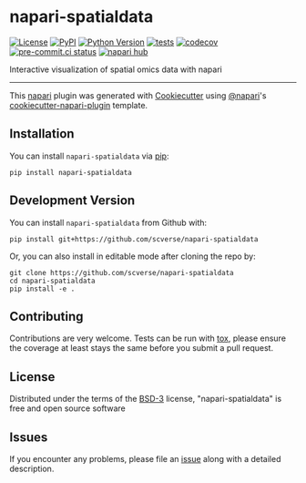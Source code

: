 # napari-spatialdata

[![License](https://img.shields.io/pypi/l/napari-spatialdata.svg?color=green)](https://github.com/scverse/napari-spatialdata/raw/main/LICENSE)
[![PyPI](https://img.shields.io/pypi/v/napari-spatialdata.svg?color=green)](https://pypi.org/project/napari-spatialdata)
[![Python Version](https://img.shields.io/pypi/pyversions/napari-spatialdata.svg?color=green)](https://python.org)
[![tests](https://github.com/scverse/napari-spatialdata/workflows/tests/badge.svg)](https://github.com/scverse/napari-spatialdata/actions)
[![codecov](https://codecov.io/gh/scverse/napari-spatialdata/branch/main/graph/badge.svg?token=ASqlOKnOj7)](https://codecov.io/gh/scverse/napari-spatialdata)
[![pre-commit.ci status](https://results.pre-commit.ci/badge/github/scverse/napari-spatialdata/main.svg)](https://results.pre-commit.ci/latest/github/scverse/napari-spatialdata/main)
[![napari hub](https://img.shields.io/endpoint?url=https://api.napari-hub.org/shields/napari-spatialdata)](https://napari-hub.org/plugins/napari-spatialdata)

Interactive visualization of spatial omics data with napari

---

This [napari] plugin was generated with [Cookiecutter] using [@napari]'s [cookiecutter-napari-plugin] template.

<!--
Don't miss the full getting started guide to set up your new package:
https://github.com/napari/cookiecutter-napari-plugin#getting-started

and review the napari docs for plugin developers:
https://napari.org/plugins/stable/index.html
-->

## Installation

You can install `napari-spatialdata` via [pip]:

    pip install napari-spatialdata


## Development Version

You can install `napari-spatialdata` from Github with:

    pip install git+https://github.com/scverse/napari-spatialdata

Or, you can also install in editable mode after cloning the repo by:

    git clone https://github.com/scverse/napari-spatialdata
    cd napari-spatialdata
    pip install -e .

## Contributing

Contributions are very welcome. Tests can be run with [tox], please ensure
the coverage at least stays the same before you submit a pull request.

## License

Distributed under the terms of the [BSD-3] license,
"napari-spatialdata" is free and open source software

## Issues

If you encounter any problems, please file an [issue] along with a detailed description.

[napari]: https://github.com/napari/napari
[cookiecutter]: https://github.com/audreyr/cookiecutter
[@napari]: https://github.com/napari
[mit]: http://opensource.org/licenses/MIT
[bsd-3]: http://opensource.org/licenses/BSD-3-Clause
[gnu gpl v3.0]: http://www.gnu.org/licenses/gpl-3.0.txt
[gnu lgpl v3.0]: http://www.gnu.org/licenses/lgpl-3.0.txt
[apache software license 2.0]: http://www.apache.org/licenses/LICENSE-2.0
[mozilla public license 2.0]: https://www.mozilla.org/media/MPL/2.0/index.txt
[cookiecutter-napari-plugin]: https://github.com/napari/cookiecutter-napari-plugin
[tox]: https://tox.readthedocs.io/en/latest/
[pip]: https://pypi.org/project/pip/
[pypi]: https://pypi.org/
[issue]: https://github.com/scverse/napari-spatialdata/issues

